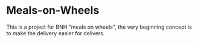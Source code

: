 # Meals-on-Wheels
This is a project for BNH "meals on wheels", the very beginning concept is to make the delivery easier for delivers.

